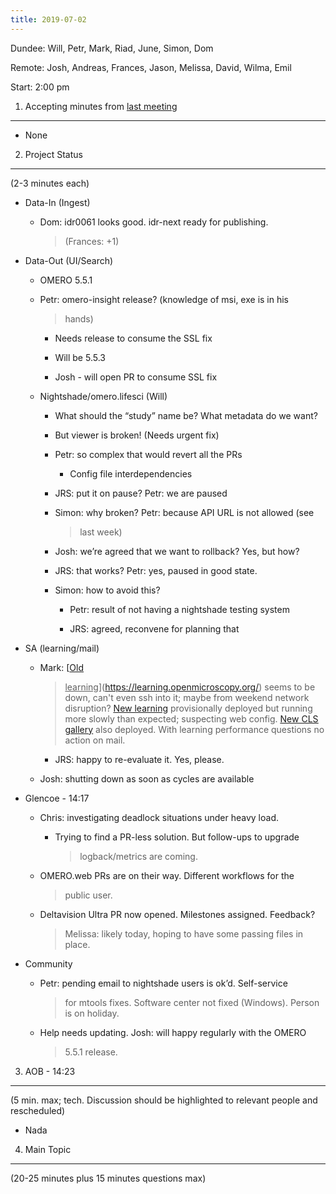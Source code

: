 ```yaml
---
title: 2019-07-02
---
```


Dundee: Will, Petr, Mark, Riad, June, Simon, Dom

Remote: Josh, Andreas, Frances, Jason, Melissa, David, Wilma, Emil

Start: 2:00 pm

1. Accepting minutes from [<u>last meeting</u>](https://drive.google.com/open?id=1TndXeC3wQSZVEaB5ZGpEAaPRl1QAufSI)
-------------------------------------------------------------------------------------------------------------------

-   None

2. Project Status
-----------------

(2-3 minutes each)

-   Data-In (Ingest)

    -   Dom: idr0061 looks good. idr-next ready for publishing.
        > (Frances: +1)

-   Data-Out (UI/Search)

    -   OMERO 5.5.1

    -   Petr: omero-insight release? (knowledge of msi, exe is in his
        > hands)

        -   Needs release to consume the SSL fix

        -   Will be 5.5.3

        -   Josh - will open PR to consume SSL fix

    -   Nightshade/omero.lifesci (Will)

        -   What should the “study” name be? What metadata do we want?

        -   But viewer is broken! (Needs urgent fix)

        -   Petr: so complex that would revert all the PRs

            -   Config file interdependencies

        -   JRS: put it on pause? Petr: we are paused

        -   Simon: why broken? Petr: because API URL is not allowed (see
            > last week)

        -   Josh: we’re agreed that we want to rollback? Yes, but how?

        -   JRS: that works? Petr: yes, paused in good state.

        -   Simon: how to avoid this?

            -   Petr: result of not having a nightshade testing system

            -   JRS: agreed, reconvene for planning that

-   SA (learning/mail)

    -   Mark: [<u>Old
        > learning</u>](https://learning.openmicroscopy.org/) seems to
        > be down, can't even ssh into it; maybe from weekend network
        > disruption? [<u>New learning</u>](https://10.0.17.6/)
        > provisionally deployed but running more slowly than expected;
        > suspecting web config. [<u>New CLS
        > gallery</u>](https://10.0.17.5/) also deployed. With learning
        > performance questions no action on mail.

        -   JRS: happy to re-evaluate it. Yes, please.

    -   Josh: shutting down as soon as cycles are available

-   Glencoe - 14:17

    -   Chris: investigating deadlock situations under heavy load.

        -   Trying to find a PR-less solution. But follow-ups to upgrade
            > logback/metrics are coming.

    -   OMERO.web PRs are on their way. Different workflows for the
        > public user.

    -   Deltavision Ultra PR now opened. Milestones assigned. Feedback?
        > Melissa: likely today, hoping to have some passing files in
        > place.

-   Community

    -   Petr: pending email to nightshade users is ok’d. Self-service
        > for mtools fixes. Software center not fixed (Windows). Person
        > is on holiday.

    -   Help needs updating. Josh: will happy regularly with the OMERO
        > 5.5.1 release.

3. AOB - 14:23
--------------

(5 min. max; tech. Discussion should be highlighted to relevant people
and rescheduled)

-   Nada

4. Main Topic
-------------

(20-25 minutes plus 15 minutes questions max)
